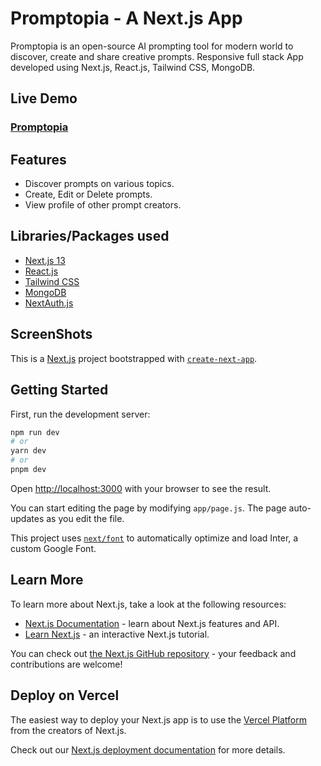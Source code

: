 # Promptopia - A Next.js App
Promptopia is an open-source AI prompting tool for modern world to discover, create and share creative prompts. Responsive full stack App developed using Next.js, React.js, Tailwind CSS, MongoDB.

## Live Demo
### [Promptopia](https://nextjs-promptopia-eta.vercel.app/)

## Features
* Discover prompts on various topics.
* Create, Edit or Delete prompts.
* View profile of other prompt creators.

## Libraries/Packages used
* [Next.js 13](https://nextjs.org/)
* [React.js](https://react.dev/)
* [Tailwind CSS](https://tailwindcss.com/)
* [MongoDB](https://www.mongodb.com/)
* [NextAuth.js](https://next-auth.js.org/)

## ScreenShots



This is a [Next.js](https://nextjs.org/) project bootstrapped with [`create-next-app`](https://github.com/vercel/next.js/tree/canary/packages/create-next-app).

## Getting Started

First, run the development server:

```bash
npm run dev
# or
yarn dev
# or
pnpm dev
```

Open [http://localhost:3000](http://localhost:3000) with your browser to see the result.

You can start editing the page by modifying `app/page.js`. The page auto-updates as you edit the file.

This project uses [`next/font`](https://nextjs.org/docs/basic-features/font-optimization) to automatically optimize and load Inter, a custom Google Font.

## Learn More

To learn more about Next.js, take a look at the following resources:

- [Next.js Documentation](https://nextjs.org/docs) - learn about Next.js features and API.
- [Learn Next.js](https://nextjs.org/learn) - an interactive Next.js tutorial.

You can check out [the Next.js GitHub repository](https://github.com/vercel/next.js/) - your feedback and contributions are welcome!

## Deploy on Vercel

The easiest way to deploy your Next.js app is to use the [Vercel Platform](https://vercel.com/new?utm_medium=default-template&filter=next.js&utm_source=create-next-app&utm_campaign=create-next-app-readme) from the creators of Next.js.

Check out our [Next.js deployment documentation](https://nextjs.org/docs/deployment) for more details.
